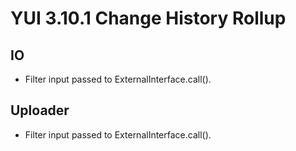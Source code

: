 YUI 3.10.1 Change History Rollup
================================

## IO

* Filter input passed to ExternalInterface.call().

## Uploader

* Filter input passed to ExternalInterface.call().
